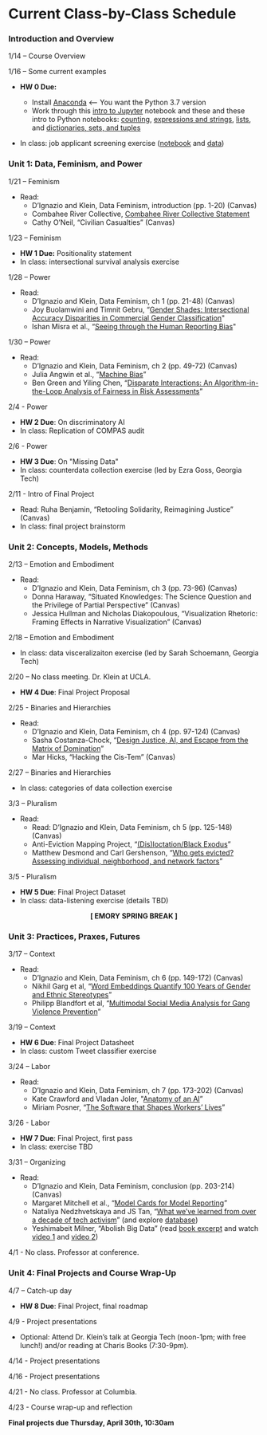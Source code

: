 # Current Class-by-Class Schedule

### Introduction and Overview

1/14 – Course Overview

1/16 – Some current examples

* **HW 0 Due:** 
	* Install [Anaconda](https://www.anaconda.com/distribution/#download-section) <-- You want the Python 3.7 version
	* Work through this [intro to Jupyter](notebooks/hw0-jupyter-intro.ipynb) notebook and these and these intro to Python notebooks: [counting](notebooks/counting.ipynb), [expressions and strings](notebooks/expressions-and-strings.ipynb), [lists](notebooks/lists.ipynb), and [dictionaries, sets, and tuples](notebooks/dictionaries-sets-tuples.ipynb)  

* In class: job applicant screening exercise ([notebook](notebooks/lab1-hiring/Hiring-Filter-inclass.ipynb) and [data](notebooks/lab1-hiring/allApps.ipynb)) 

### Unit 1: Data, Feminism, and Power

1/21 – Feminism

* Read:
	* D’Ignazio and Klein, Data Feminism, introduction (pp. 1-20) (Canvas) 
	* Combahee River Collective, [Combahee River Collective Statement](http://circuitous.org/scraps/combahee.html)
	* Cathy O’Neil, “Civilian Casualties” (Canvas)

1/23 – Feminism

* **HW 1 Due:** Positionality statement
* In class: intersectional survival analysis exercise

1/28 – Power

* Read:
	* D’Ignazio and Klein, Data Feminism, ch 1 (pp. 21-48) (Canvas) 
	* Joy Buolamwini and Timnit Gebru, “[Gender Shades: Intersectional Accuracy Disparities in Commercial Gender Classification](http://proceedings.mlr.press/v81/buolamwini18a/buolamwini18a.pdf)"
	* Ishan Misra et al., “[Seeing through the Human Reporting Bias](https://arxiv.org/pdf/1512.06974.pdf)"   

1/30 – Power

* Read:
	* D’Ignazio and Klein, Data Feminism, ch 2 (pp. 49-72) (Canvas)
	* Julia Angwin et al., “[Machine Bias](https://www.propublica.org/article/machine-bias-risk-assessments-in-criminal-sentencing)” 
	* Ben Green and Yiling Chen, “[Disparate Interactions: An Algorithm-in-the-Loop Analysis of Fairness in Risk Assessments](https://www.benzevgreen.com/wp-content/uploads/2019/02/19-fat.pdf)” 	

2/4 - Power

* **HW 2 Due**: On discriminatory AI
* In class: Replication of COMPAS audit

2/6 - Power

* **HW 3 Due**: On "Missing Data"
* In class: counterdata collection exercise (led by Ezra Goss, Georgia Tech)

2/11 - Intro of Final Project

* Read: Ruha Benjamin, “Retooling Solidarity, Reimagining Justice” (Canvas)
* In class: final project brainstorm

### Unit 2: Concepts, Models, Methods

2/13 – Emotion and Embodiment

* Read:
	* D’Ignazio and Klein, Data Feminism, ch 3 (pp. 73-96) (Canvas)
	* Donna Haraway, “Situated Knowledges: The Science Question and the Privilege of Partial Perspective” (Canvas)
	* Jessica Hullman and Nicholas Diakopoulous, “Visualization Rhetoric: Framing Effects in Narrative Visualization” (Canvas)

2/18 – Emotion and Embodiment

* In class: data visceralizaiton exercise (led by Sarah Schoemann, Georgia Tech)

2/20 – No class meeting. Dr. Klein at UCLA.

* **HW 4 Due**: Final Project Proposal

2/25 - Binaries and Hierarchies

* Read:
	* D’Ignazio and Klein, Data Feminism, ch 4 (pp. 97-124) (Canvas)
	* Sasha Costanza-Chock, “[Design Justice, AI, and Escape from the Matrix of Domination](https://jods.mitpress.mit.edu/pub/costanza-chock)” 
	* Mar Hicks, “Hacking the Cis-Tem” (Canvas) 

2/27 – Binaries and Hierarchies

* In class: categories of data collection exercise

3/3 – Pluralism 

* Read:
	* Read: D’Ignazio and Klein, Data Feminism, ch 5 (pp. 125-148) (Canvas)
	* Anti-Eviction Mapping Project, “[(Dis)loctation/Black Exodus](https://www.antievictionmap.com/dislocationblack-exodus)”
	* Matthew Desmond and Carl Gershenson, “[Who gets evicted? Assessing individual, neighborhood, and network factors](https://scholar.harvard.edu/files/mdesmond/files/desmondgershenson.ssr_.2016.pdf)”  

3/5 - Pluralism

* **HW 5 Due**: Final Project Dataset
* In class: data-listening exercise (details TBD) 

<div align="center"> 	
	<b>[ EMORY SPRING BREAK ]</b>
</div>

### Unit 3: Practices, Praxes, Futures

3/17 – Context

* Read: 
	* D’Ignazio and Klein, Data Feminism, ch 6 (pp. 149-172) (Canvas)
	* Nikhil Garg et al, “[Word Embeddings Quantify 100 Years of Gender and Ethnic Stereotypes](https://www.pnas.org/content/pnas/115/16/E3635.full.pdf)”
	* Philipp Blandfort et al, “[Multimodal Social Media Analysis for Gang Violence Prevention](https://safelab.socialwork.columbia.edu/sites/default/files/content/Multimodal_Social_Media_Analysis_for_Gang_Violence.pdf)”

3/19 – Context

* **HW 6 Due**: Final Project Datasheet
* In class: custom Tweet classifier exercise

3/24 – Labor

* Read:
	* D’Ignazio and Klein, Data Feminism, ch 7 (pp. 173-202) (Canvas) 
	* Kate Crawford and Vladan Joler, "[Anatomy of an AI](https://anatomyof.ai/)”
	* Miriam Posner, “[The Software that Shapes Workers’ Lives](https://www.newyorker.com/science/elements/the-software-that-shapes-workers-lives)” 

3/26 - Labor

* **HW 7 Due**: Final Project, first pass  
* In class: exercise TBD

3/31 – Organizing

* Read: 
	* D’Ignazio and Klein, Data Feminism, conclusion (pp. 203-214) (Canvas)
	* Margaret Mitchell et al., “[Model Cards for Model Reporting](https://arxiv.org/abs/1810.03993)” 
	* Nataliya Nedzhvetskaya and JS Tan, “[What we’ve learned from over a decade of tech activism](https://www.theguardian.com/commentisfree/2019/dec/22/tech-worker-activism-2019-what-we-learned)” (and explore [database](https://collectiveactions.tech/))
	* Yeshimabeit Milner, “Abolish Big Data” (read [book excerpt](https://medium.com/@YESHICAN/abolish-big-data-ad0871579a41) and watch [video 1](https://www.youtube.com/watch?v=cEUi-xnNOSM) and [video 2](https://www.youtube.com/watch?v=26lM2RGAdlM))

4/1 - No class. Professor at conference. 

### Unit 4: Final Projects and Course Wrap-Up

4/7 – Catch-up day

* **HW 8 Due**: Final Project, final roadmap 

4/9 - Project presentations

* Optional: Attend Dr. Klein’s talk at Georgia Tech (noon-1pm; with free lunch!) and/or reading at Charis Books (7:30-9pm).

4/14 - Project presentations

4/16 - Project presentations

4/21 - No class. Professor at Columbia.

4/23 - Course wrap-up and reflection

**Final projects due Thursday, April 30th, 10:30am**
